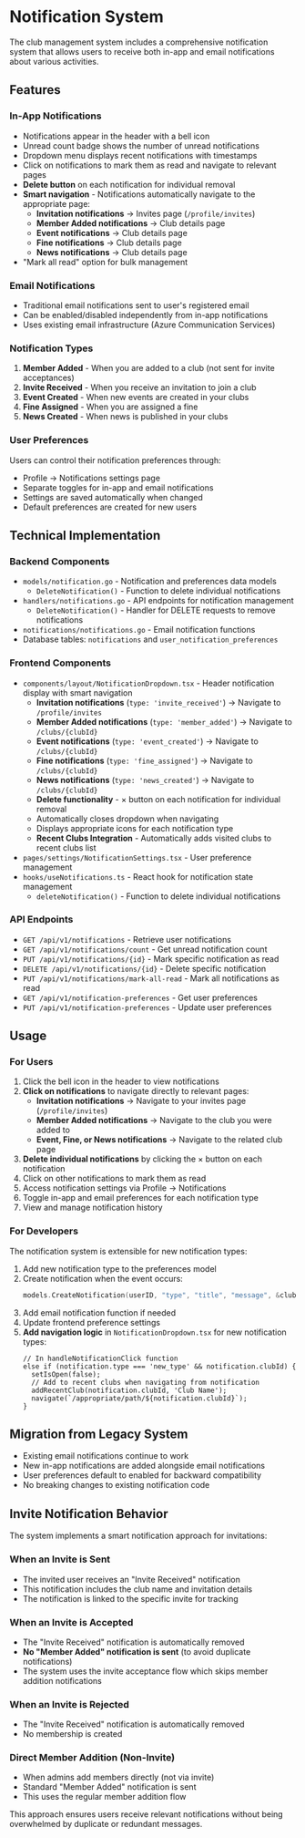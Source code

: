 # Notification System

The club management system includes a comprehensive notification system that allows users to receive both in-app and email notifications about various activities.

## Features

### In-App Notifications
- Notifications appear in the header with a bell icon
- Unread count badge shows the number of unread notifications
- Dropdown menu displays recent notifications with timestamps
- Click on notifications to mark them as read and navigate to relevant pages
- **Delete button** on each notification for individual removal
- **Smart navigation** - Notifications automatically navigate to the appropriate page:
  - **Invitation notifications** → Invites page (`/profile/invites`)
  - **Member Added notifications** → Club details page
  - **Event notifications** → Club details page
  - **Fine notifications** → Club details page
  - **News notifications** → Club details page
- "Mark all read" option for bulk management

### Email Notifications
- Traditional email notifications sent to user's registered email
- Can be enabled/disabled independently from in-app notifications
- Uses existing email infrastructure (Azure Communication Services)

### Notification Types
1. **Member Added** - When you are added to a club (not sent for invite acceptances)
2. **Invite Received** - When you receive an invitation to join a club
3. **Event Created** - When new events are created in your clubs
4. **Fine Assigned** - When you are assigned a fine
5. **News Created** - When news is published in your clubs

### User Preferences
Users can control their notification preferences through:
- Profile → Notifications settings page
- Separate toggles for in-app and email notifications
- Settings are saved automatically when changed
- Default preferences are created for new users

## Technical Implementation

### Backend Components
- `models/notification.go` - Notification and preferences data models
  - `DeleteNotification()` - Function to delete individual notifications
- `handlers/notifications.go` - API endpoints for notification management
  - `DeleteNotification()` - Handler for DELETE requests to remove notifications
- `notifications/notifications.go` - Email notification functions
- Database tables: `notifications` and `user_notification_preferences`

### Frontend Components
- `components/layout/NotificationDropdown.tsx` - Header notification display with smart navigation
  - **Invitation notifications** (`type: 'invite_received'`) → Navigate to `/profile/invites`
  - **Member Added notifications** (`type: 'member_added'`) → Navigate to `/clubs/{clubId}`
  - **Event notifications** (`type: 'event_created'`) → Navigate to `/clubs/{clubId}`
  - **Fine notifications** (`type: 'fine_assigned'`) → Navigate to `/clubs/{clubId}`
  - **News notifications** (`type: 'news_created'`) → Navigate to `/clubs/{clubId}`
  - **Delete functionality** - × button on each notification for individual removal
  - Automatically closes dropdown when navigating
  - Displays appropriate icons for each notification type
  - **Recent Clubs Integration** - Automatically adds visited clubs to recent clubs list
- `pages/settings/NotificationSettings.tsx` - User preference management
- `hooks/useNotifications.ts` - React hook for notification state management
  - `deleteNotification()` - Function to delete individual notifications

### API Endpoints
- `GET /api/v1/notifications` - Retrieve user notifications
- `GET /api/v1/notifications/count` - Get unread notification count
- `PUT /api/v1/notifications/{id}` - Mark specific notification as read
- `DELETE /api/v1/notifications/{id}` - Delete specific notification
- `PUT /api/v1/notifications/mark-all-read` - Mark all notifications as read
- `GET /api/v1/notification-preferences` - Get user preferences
- `PUT /api/v1/notification-preferences` - Update user preferences

## Usage

### For Users
1. Click the bell icon in the header to view notifications
2. **Click on notifications** to navigate directly to relevant pages:
   - **Invitation notifications** → Navigate to your invites page (`/profile/invites`)
   - **Member Added notifications** → Navigate to the club you were added to
   - **Event, Fine, or News notifications** → Navigate to the related club page
3. **Delete individual notifications** by clicking the × button on each notification
4. Click on other notifications to mark them as read
5. Access notification settings via Profile → Notifications
6. Toggle in-app and email preferences for each notification type
7. View and manage notification history

### For Developers
The notification system is extensible for new notification types:

1. Add new notification type to the preferences model
2. Create notification when the event occurs:
   ```go
   models.CreateNotification(userID, "type", "title", "message", &clubID, nil, nil)
   ```
3. Add email notification function if needed
4. Update frontend preference settings
5. **Add navigation logic** in `NotificationDropdown.tsx` for new notification types:
   ```tsx
   // In handleNotificationClick function
   else if (notification.type === 'new_type' && notification.clubId) {
     setIsOpen(false);
     // Add to recent clubs when navigating from notification
     addRecentClub(notification.clubId, 'Club Name');
     navigate(`/appropriate/path/${notification.clubId}`);
   }
   ```

## Migration from Legacy System
- Existing email notifications continue to work
- New in-app notifications are added alongside email notifications
- User preferences default to enabled for backward compatibility
- No breaking changes to existing notification code

## Invite Notification Behavior

The system implements a smart notification approach for invitations:

### When an Invite is Sent
- The invited user receives an "Invite Received" notification
- This notification includes the club name and invitation details
- The notification is linked to the specific invite for tracking

### When an Invite is Accepted
- The "Invite Received" notification is automatically removed
- **No "Member Added" notification is sent** (to avoid duplicate notifications)
- The system uses the invite acceptance flow which skips member addition notifications

### When an Invite is Rejected
- The "Invite Received" notification is automatically removed
- No membership is created

### Direct Member Addition (Non-Invite)
- When admins add members directly (not via invite)
- Standard "Member Added" notification is sent
- This uses the regular member addition flow

This approach ensures users receive relevant notifications without being overwhelmed by duplicate or redundant messages.